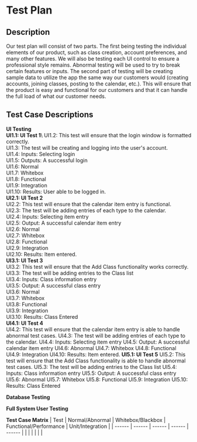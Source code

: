 # Test Plan
## Description

Our test plan will consist of two parts. The first being testing the individual elements of our product, such as class creation, account preferences, and many other features. We will also be testing each UI control to ensure a professional style remains. Abnormal testing will be used to try to break certain features or inputs. The second part of testing will  be creating sample data to utilize the app the same way our customers would (creating accounts, joining classes, posting to the calendar, etc.). This will ensure that the product is easy and functional for our customers and that it can handle the full load of what our customer needs. 

## Test Case Descriptions

**UI Testing**\
**UI1.1: UI Test 1**\ 
UI1.2: This test will ensure that the login window is formatted correctly.\
UI1.3: The test will be creating and logging into the user's account.\
UI1.4: Inputs: Selecting login\
UI1.5: Outputs: A successful login\
UI1.6: Normal\
UI1.7: Whitebox\
UI1.8: Functional\
UI1.9: Integration\
UI1.10: Results: User able to be logged in.\
**UI2.1: UI Test 2** \
UI2.2: This test will ensure that the calendar item entry is functional.\
UI2.3: The test will be adding entries of each type to the calendar.\
UI2.4: Inputs: Selecting item entry\
UI2.5: Output: A successful calendar item entry\
UI2.6: Normal\
UI2.7: Whitebox\
UI2.8: Functional\
UI2.9: Integration\
UI2.10: Results: Item entered.\
**UI3.1: UI Test 3** \
UI3.2: This test will ensure that the Add Class functionality works correctly.\
UI3.3: The test will be adding entries to the Class list\
UI3.4: Inputs: Class information entry \
UI3.5: Output: A successful class entry\
UI3.6: Normal\
UI3.7: Whitebox\
UI3.8: Functional\
UI3.9: Integration\
UI3.10: Results: Class Entered\
**UI4.1: UI Test 4** \
UI4.2: This test will ensure that the calendar item entry is able to handle abnormal test cases.
UI4.3: The test will be adding entries of each type to the calendar.
UI4.4: Inputs: Selecting item entry
UI4.5: Output: A successful calendar item entry
UI4.6: Abnormal
UI4.7: Whitebox
UI4.8: Functional
UI4.9: Integration
UI4.10: Results: Item entered.
**UI5.1: UI Test 5** 
UI5.2: This test will ensure that the Add Class functionality is able to handle abnormal test cases.
UI5.3: The test will be adding entries to the Class list
UI5.4: Inputs: Class information entry 
UI5.5: Output: A successful class entry
UI5.6: Abnormal
UI5.7: Whitebox
UI5.8: Functional
UI5.9: Integration
UI5.10: Results: Class Entered


**Database Testing**


**Full System User Testing**


**Test Case Matrix**
| Test | Normal/Abnormal | Whitebox/Blackbox | Functional/Performance | Unit/Integration |
| ------ | ------ | ------ | ------ | ------ |
|  |  |
|  |  |
